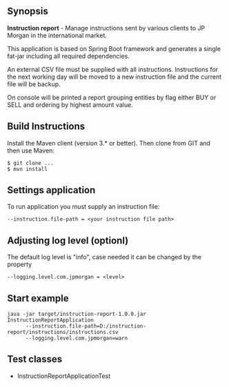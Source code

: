 ## Synopsis

**Instruction report** - Manage instructions sent by various clients to JP Morgan in the international market.

This application is based on Spring Boot framework and generates a single fat-jar including all required dependencies.

An external CSV file must be supplied with all instructions. Instructions for the next working day will be moved to a new instruction file and the current file will be backup.

On console will be printed a report grouping entities by flag either BUY or SELL and ordering by highest amount value.

## Build Instructions

Install the Maven client (version 3.* or better). Then clone from GIT and then use Maven:
```
$ git clone ...
$ mvn install
```
## Settings application

To run application you must supply an instruction file:
```
--instruction.file-path = <your instruction file path>
```
## Adjusting log level (optionl)

The default log level is "info", case needed it can be changed by the property
```
--logging.level.com.jpmorgan = <level>
```
## Start example
```
java -jar target/instruction-report-1.0.0.jar InstructionReportApplication 
      --instruction.file-path=D:/instruction-report/instructions/instructions.csv
      --logging.level.com.jpmorgan=warn
```
## Test classes

- InstructionReportApplicationTest
